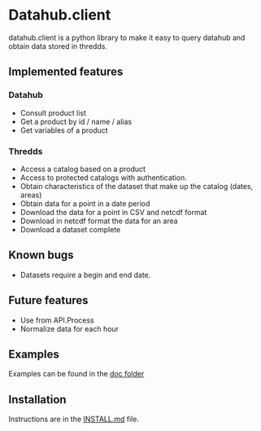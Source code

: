 # Datahub.client

datahub.client is a python library to make it easy to query datahub and obtain data stored in thredds.


## Implemented features

### Datahub
* Consult product list
* Get a product by id / name / alias
* Get variables of a product

### Thredds
* Access a catalog based on a product
* Access to protected catalogs with authentication.
* Obtain characteristics of the dataset that make up the catalog (dates, areas)
* Obtain data for a point in a date period
* Download the data for a point in CSV and netcdf format
* Download in netcdf format the data for an area
* Download a dataset complete

## Known bugs
* Datasets require a begin and end date.

## Future features
* Use from API.Process
* Normalize data for each hour

## Examples
Examples can be found in the [doc folder](doc)

## Installation

Instructions are in the [INSTALL.md](INSTALL.md) file.